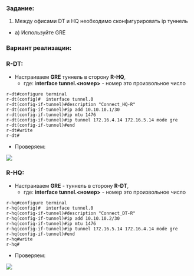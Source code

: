 ### Задание:

1) Между офисами DT и HQ необходимо сконфигурировать ip туннель

- a) Используйте GRE

### Вариант реализации:

### R-DT:

- Настраиваем **GRE** туннель в сторону **R-HQ**,
    - где: i**nterface tunnel.<номер>** - номер это произвольное число

```
r-dt#configure terminal
r-dt(config)#  interface tunnel.0
r-dt(config-if-tunnel)#description "Connect_HQ-R"
r-dt(config-if-tunnel)#ip add 10.10.10.1/30
r-dt(config-if-tunnel)#ip mtu 1476
r-dt(config-if-tunnel)#ip tunnel 172.16.4.14 172.16.5.14 mode gre
r-dt(config-if-tunnel)#end
r-dt#write
r-dt#
```

- Проверяем:

![](https://sysahelper.ru/pluginfile.php/824/mod_page/content/2/image.png)

### R-HQ:

- Настраиваем **GRE** - туннель в сторону **R-DT**,
    - где: **interface tunnel.<номер>** - номер это произвольное число

```
r-hq#configure terminal
r-hq(config)#  interface tunnel.0
r-hq(config-if-tunnel)#description "Connect_DT-R"
r-hq(config-if-tunnel)#ip add 10.10.10.2/30
r-hq(config-if-tunnel)#ip mtu 1476
r-hq(config-if-tunnel)#ip tunnel 172.16.5.14 172.16.4.14 mode gre
r-hq(config-if-tunnel)#end
r-hq#write
r-hq#
```

- Проверяем:

![](https://sysahelper.ru/pluginfile.php/824/mod_page/content/2/image%20%281%29.png)